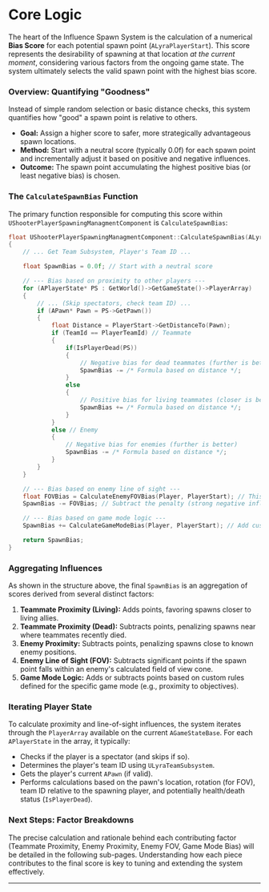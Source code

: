 # Core Logic

The heart of the Influence Spawn System is the calculation of a numerical **Bias Score** for each potential spawn point (`ALyraPlayerStart`). This score represents the desirability of spawning at that location _at the current moment_, considering various factors from the ongoing game state. The system ultimately selects the valid spawn point with the highest bias score.

### Overview: Quantifying "Goodness"

Instead of simple random selection or basic distance checks, this system quantifies how "good" a spawn point is relative to others.

* **Goal:** Assign a higher score to safer, more strategically advantageous spawn locations.
* **Method:** Start with a neutral score (typically 0.0f) for each spawn point and incrementally adjust it based on positive and negative influences.
* **Outcome:** The spawn point accumulating the highest positive bias (or least negative bias) is chosen.

### The `CalculateSpawnBias` Function

The primary function responsible for computing this score within `UShooterPlayerSpawningManagmentComponent` is `CalculateSpawnBias`:

```cpp
float UShooterPlayerSpawningManagmentComponent::CalculateSpawnBias(ALyraPlayerStart* PlayerStart, AController* Player) const
{
    // ... Get Team Subsystem, Player's Team ID ...

    float SpawnBias = 0.0f; // Start with a neutral score

    // --- Bias based on proximity to other players ---
    for (APlayerState* PS : GetWorld()->GetGameState()->PlayerArray)
    {
        // ... (Skip spectators, check team ID) ...
        if (APawn* Pawn = PS->GetPawn())
        {
            float Distance = PlayerStart->GetDistanceTo(Pawn);
            if (TeamId == PlayerTeamId) // Teammate
            {
                if(IsPlayerDead(PS))
                {
                    // Negative bias for dead teammates (further is better)
                    SpawnBias -= /* Formula based on distance */;
                }
                else
                {
                    // Positive bias for living teammates (closer is better)
                    SpawnBias += /* Formula based on distance */;
                }
            }
            else // Enemy
            {
                // Negative bias for enemies (further is better)
                SpawnBias -= /* Formula based on distance */;
            }
        }
    }

    // --- Bias based on enemy line of sight ---
    float FOVBias = CalculateEnemyFOVBias(Player, PlayerStart); // This calculates a positive penalty value
    SpawnBias -= FOVBias; // Subtract the penalty (strong negative influence)

    // --- Bias based on game mode logic ---
    SpawnBias += CalculateGameModeBias(Player, PlayerStart); // Add custom bias

    return SpawnBias;
}
```

### Aggregating Influences

As shown in the structure above, the final `SpawnBias` is an aggregation of scores derived from several distinct factors:

1. **Teammate Proximity (Living):** Adds points, favoring spawns closer to living allies.
2. **Teammate Proximity (Dead):** Subtracts points, penalizing spawns near where teammates recently died.
3. **Enemy Proximity:** Subtracts points, penalizing spawns close to known enemy positions.
4. **Enemy Line of Sight (FOV):** Subtracts significant points if the spawn point falls within an enemy's calculated field of view cone.
5. **Game Mode Logic:** Adds or subtracts points based on custom rules defined for the specific game mode (e.g., proximity to objectives).

### Iterating Player State

To calculate proximity and line-of-sight influences, the system iterates through the `PlayerArray` available on the current `AGameStateBase`. For each `APlayerState` in the array, it typically:

* Checks if the player is a spectator (and skips if so).
* Determines the player's team ID using `ULyraTeamSubsystem`.
* Gets the player's current `APawn` (if valid).
* Performs calculations based on the pawn's location, rotation (for FOV), team ID relative to the spawning player, and potentially health/death status (`IsPlayerDead`).

### Next Steps: Factor Breakdowns

The precise calculation and rationale behind each contributing factor (Teammate Proximity, Enemy Proximity, Enemy FOV, Game Mode Bias) will be detailed in the following sub-pages. Understanding how each piece contributes to the final score is key to tuning and extending the system effectively.

***
